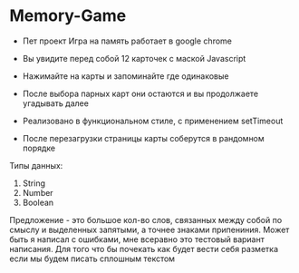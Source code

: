# Memory-Game 
* Пет проект Игра на память работает в google chrome

* Вы увидите перед собой 12 карточек с маской Javascript
* Нажимайте на карты и запоминайте где одинаковые
* После выбора парных карт они остаются и вы продолжаете угадывать далее
* Реализовано в функциональном стиле, с применением setTimeout
* После перезагрузки страницы карты соберутся в рандомном порядке 


Типы данных:
1. String
2. Number
3. Boolean


Предложение - это большое кол-во слов, связанных между собой по смыслу и выделенных запятыми, а точнее знаками припениния. Может быть я написал с ошибками, мне всеравно это тестовый вариант написания. Для того что бы почекать как будет вести себя разметка если мы будем писать сплошным текстом
